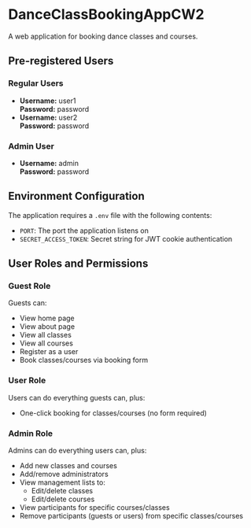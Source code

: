 # DanceClassBookingAppCW2

A web application for booking dance classes and courses.

## Pre-registered Users

### Regular Users
- **Username:** user1  
  **Password:** password
- **Username:** user2  
  **Password:** password

### Admin User
- **Username:** admin  
  **Password:** password

## Environment Configuration

The application requires a `.env` file with the following contents:

- `PORT`: The port the application listens on
- `SECRET_ACCESS_TOKEN`: Secret string for JWT cookie authentication

## User Roles and Permissions

### Guest Role
Guests can:
- View home page
- View about page
- View all classes
- View all courses
- Register as a user
- Book classes/courses via booking form

### User Role
Users can do everything guests can, plus:
- One-click booking for classes/courses (no form required)

### Admin Role
Admins can do everything users can, plus:
- Add new classes and courses
- Add/remove administrators
- View management lists to:
  - Edit/delete classes
  - Edit/delete courses
- View participants for specific courses/classes
- Remove participants (guests or users) from specific classes/courses
